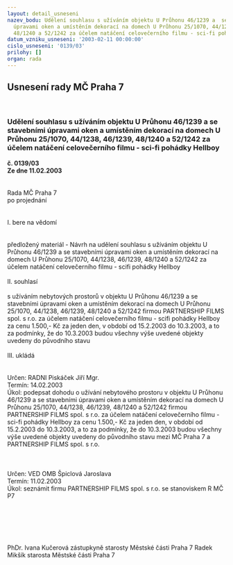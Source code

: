 ```yaml
---
layout: detail_usneseni
nazev_bodu: Udělení souhlasu s užíváním objektu U Průhonu 46/1239 a  se stavebními
  úpravami oken a umístěním dekorací na domech U Průhonu 25/1070, 44/1238, 46/1239,
  48/1240 a 52/1242 za účelem natáčení celovečerního filmu - sci-fi pohádky Hellboy
datum_vzniku_usneseni: '2003-02-11 00:00:00'
cislo_usneseni: '0139/03'
prilohy: []
organ: rada
---
```

<div id="ucUsn_pList" class="usn">
	<span><h2>Usnesení rady MČ Praha 7 </h2>
<br></span><div class="standBody">
<span><h3>Udělení souhlasu s užíváním objektu U Průhonu 46/1239 a  se stavebními úpravami oken a umístěním dekorací na domech U Průhonu 25/1070, 44/1238, 46/1239, 48/1240 a 52/1242 za účelem natáčení celovečerního filmu - sci-fi pohádky Hellboy</h3></span><div class="center">
		<strong>č. 0139/03</strong><br>
	</div>
<div class="center">
		<strong>Ze dne 11.02.2003</strong><br><br>
	</div>
<br>Rada MČ Praha 7<br>po projednání<br><br><br>I.	bere na vědomí<br><br> <br>předložený materiál - Návrh na udělení souhlasu s užíváním objektu U Průhonu 46/1239 a se stavebními úpravami oken a umístěním dekorací na domech U Průhonu 25/1070, 44/1238, 46/1239, 48/1240 a 52/1242 za účelem natáčení celovečerního filmu - scifi pohádky Hellboy<br><br>II.	souhlasí <br><br>s užíváním nebytových prostorů v objektu U Průhonu 46/1239 a se stavebními úpravami oken a umístěním dekorací na domech U Průhonu 25/1070, 44/1238, 46/1239, 48/1240 a 52/1242 firmou PARTNERSHIP FILMS spol. s r.o. za účelem natáčení celovečerního filmu - scifi pohádky Hellboy za cenu 1.500,- Kč za jeden den, v období  od 15.2.2003 do 10.3.2003, a to za podmínky, že do 10.3.2003 budou všechny výše uvedené objekty uvedeny do původního stavu<br><br>III.	ukládá <br><br> <br>Určen:	RADNI Piskáček Jiří Mgr.<br>Termín: 14.02.2003<br>Úkol:	podepsat dohodu o užívání nebytového prostoru v objektu U Průhonu 46/1239 a se stavebními úpravami oken a umístěním dekorací na domech U Průhonu 25/1070, 44/1238, 46/1239, 48/1240 a 52/1242 firmou PARTNERSHIP FILMS spol. s r.o. za účelem natáčení celovečerního filmu - sci-fi pohádky Hellboy za cenu 1.500,- Kč za jeden den, v období  od 15.2.2003 do 10.3.2003, a to za podmínky, že do 10.3.2003 budou všechny výše uvedené objekty uvedeny do původního stavu mezi MČ Praha 7 a PARTNERSHIP FILMS spol. s r.o.<br> <br><br><br>Určen:	VED OMB Špiclová Jaroslava<br>Termín: 11.02.2003<br>Úkol:	seznámit firmu PARTNERSHIP FILMS spol. s r.o. se stanoviskem R MČ P7<br> <br><br><br><br> <br>	<br>PhDr. Ivana Kučerová zástupkyně starosty Městské části Praha 7	 Radek Mikšík starosta Městské části Praha 7<br>	<br><br>
</div>
</div>